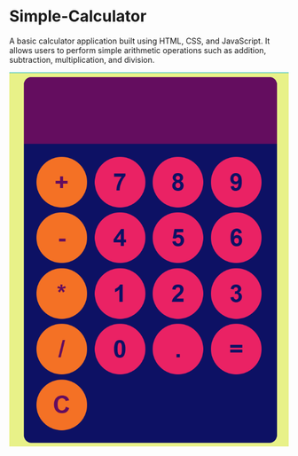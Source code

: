 # Simple-Calculator
A basic calculator application built using HTML, CSS, and JavaScript. It allows users to perform simple arithmetic operations such as addition, subtraction, multiplication, and division.

![image alt](https://github.com/KhrishaMamallan12/Simple-Calculator/blob/457e23a221aa90d398d2fe4ed7f793c1a8f84d17/Screenshot%202025-09-08%20203931.png)
